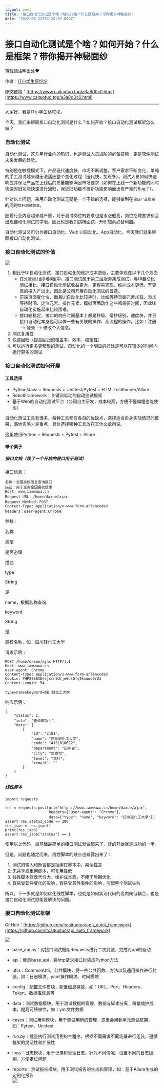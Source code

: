 ```yaml
---
layout: post
title: "接口自动化测试是个啥？如何开始？什么是框架？带你揭开神秘面纱"
date: "2022-05-22T04:24:37.899Z"
---
```

接口自动化测试是个啥？如何开始？什么是框架？带你揭开神秘面纱
==============================

转载请注明出处❤️

作者：[IT小学生蔡坨坨](https://www.caituotuo.top/)

原文链接：[https://www.caituotuo.top/a3a8d0c0.html](https://www.caituotuo.top/a3a8d0c0.html)

* * *

大家好，我是IT小学生蔡坨坨。

今天，我们来聊聊接口自动化测试是什么？如何开始？接口自动化测试框架怎么做？

### 自动化测试

自动化测试，这几年行业内的热词，也是测试人员进阶的必备技能，更是软件测试未来发展的趋势。

特别是在敏捷模式下，产品迭代速度快，市场不断调整，客户需求不断变化，单纯的手工测试越来越无法适应整个变化过程（迭代快，加班多）。测试人员如何快速响应并保证产品在上线后的质量能够满足市场要求（如何在上线一个新功能的同时快速对旧功能快速进行回归，保证旧功能不被新功能影响而出现严重的Bug？）。

针对以上问题，采用自动化测试无疑是一个不错的选择，能够做到在`保证产品质量`的同时`提升测试效率`。

随着行业内卷越来越严重，对于测试岗位的要求也是水涨船高，岗位招聘要求都会出现自动化测试的字眼，因此也是我们跳槽面试、升职加薪必备利器。

自动化测试又可分为接口自动化、Web UI自动化、App自动化，今天我们就来聊聊接口自动化测试。

### 接口自动化测试的价值

![](https://caituotuo.top/my-img/202205202226561.png)

1.  相比于UI自动化测试，接口自动化的维护成本更低，主要体现在以下几个方面
    *   在`分层测试金字塔模型`中，接口测试属于第二层服务集成测试，与UI自动化测试相比，接口自动化测试收益更大、更容易实现、维护成本更低，有更高的投入产出比，因此是公司开展自动化测试的首选。
    *   前端页面变化快，而且UI自动化比较耗时，比如等待页面元素加载、添加等待时间、定位元素、操作元素、模拟页面动作这些都需要时间，因此UI自动化实施起来比较困难。
    *   接口较稳定，接口的响应时间基本上都是秒级、毫秒级别，速度快，并且接口自动化本身也可以做一些有关联的操作、全流程的操作，比如：注册 --> 登录 --> 修改个人信息。
2.  测试复用性
3.  快速回归（提高回归的覆盖率、效率、稳定性）
4.  可以运行更多更繁琐的测试，自动化的一个明显的好处是可以在较少的时间内运行更多的测试

### 接口自动化测试如何开展

#### 工具选择

*   Python/Java + Requests + Unittest/Pytest + HTMLTestRunner/Allure
*   RobotFramework：关键词驱动的自动测试框架
*   基于Web的自动化测试平台（公司自主研发，成本较高，方便不懂编程也能使用）

自动化测试工具有很多，每种工具都有各自的优缺点，选择适合自身实际情况的框架，落地实施才是重点，具体选择哪种工具放在其他文章再说。

这里使用Python + Requests + Pytest + Allure

#### 举个栗子

##### 接口文档（找了一个开放的接口用于测试）

接口信息：

    名称：全国高校信息查询接口
    描述：用于查询全国高校信息
    Host: www.iamwawa.cn
    Request URL：/home/daxue/ajax
    Request Method：POST
    Content-Type: application/x-www-form-urlencoded
    headers：user-agent:Chrome
    

参数：

名称

类型

是否必填

描述

type

String

是

name，根据名称查询

keyword

String

是

高校名称，如：四川轻化工大学

请求示例：

    POST /home/daxue/ajax HTTP/1.1
    Host: www.iamwawa.cn
    user-agent: Chrome
    Content-Type: application/x-www-form-urlencoded
    Cookie: PHPSESSID=sjsrn0drje6ds5fq9kouoo2r23
    Content-Length: 54
    
    type=name&keyword=四川轻化工大学
    

响应示例：

    {
        "status": 1,
        "info": "查询成功！",
        "data": [
            {
                "id": "2181",
                "name": "四川轻化工大学",
                "code": "4151010622",
                "department": "四川省",
                "city": "自贡市",
                "level": "本科",
                "remark": ""
            }
        ]
    }
    

##### 线性脚本

    import requests
    
    res = requests.post(url="https://www.iamwawa.cn/home/daxue/ajax",
                        headers={"user-agent": "Chrome"},
                        data={"type": "name", "keyword": "四川轻化工大学"})
    assert res.status_code == 200
    res_json = res.json()
    print(res_json)
    assert res_json["status"] == 1
    

使用以上代码，最基础最简单的接口测试就做起来了，好的开始就是成功的一半。

但是，问题也随之而来，线性脚本的缺点也暴露出来了：

1.  测试的输入和断言都是捆绑在脚本中，易读性差
2.  无共享或重用脚本，可复用性低
3.  线性脚本修改代价大，维护成本高，不便于后期优化
4.  容易受软件变化的影响，容易受意外事件的影响，引起整个测试失败

所以，下一步就是如何优化线性脚本，也就是如何实现代码的高内聚低耦合，也是接口自动化测试框架要解决的问题。

### 接口自动化测试框架

GitHub：[https://github.com/itcaituotuo/api\_auto\_framework](https://github.com/itcaituotuo/api_auto_framework)

![](https://caituotuo.top/my-img/202205212302470.png)

*   base\_api.py：对接口测试框架Requests进行二次封装，完成对api的驱动
    
*   api：继承base\_api，将http请求接口封装成Python方法
    
*   utils：CommonUtil，公共模块，将一些公共函数、方法以及通用操作进行封装，如：日志模块、yaml操作模块、时间模块
    
*   config：配置文件模块，配置信息存放，如：URL、Port、Headers、Token、数据库信息等
    
*   data：测试数据模块，用于测试数据的管理，数据与脚本分离，降低维护成本，提高可移植性，如：yml文件数据
    
*   cases：测试用例模块，用于测试用例的管理，这里会用到单元测试框架，如：Pytest、Unittest
    
*   run.py：批量执行测试用例的主程序，根据不同需求不同场景进行组装，遵循框架的灵活性和扩展性
    
*   logs：日志模块，用于记录和管理日志，针对不同情况，设置不同的日志级别，方便定位问题
    
*   reports：测试报告模块，用于测试报告的生成和管理，如：基于Allure生成的定制化报告  
    ![](https://caituotuo.top/my-img/202205212306988.png)